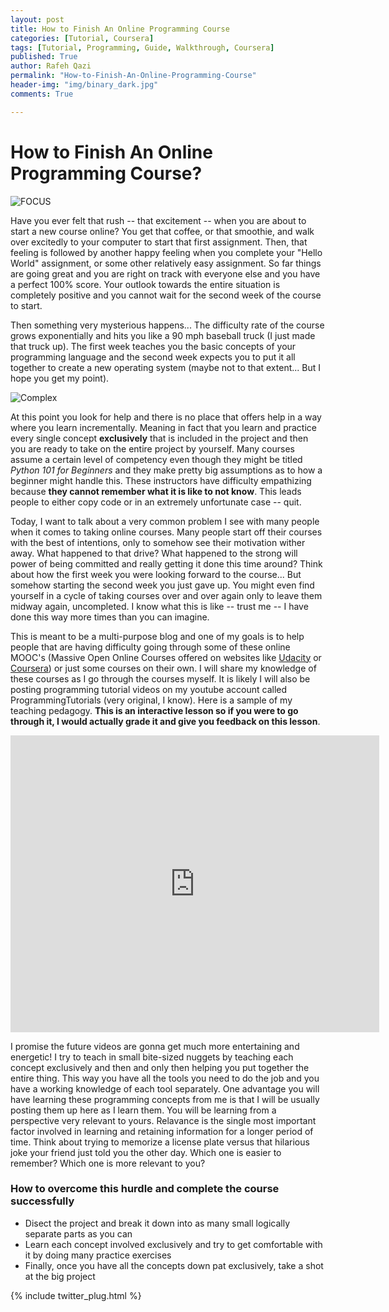 ```yaml
---
layout: post
title: How to Finish An Online Programming Course
categories: [Tutorial, Coursera]
tags: [Tutorial, Programming, Guide, Walkthrough, Coursera]
published: True
author: Rafeh Qazi
permalink: "How-to-Finish-An-Online-Programming-Course"
header-img: "img/binary_dark.jpg"
comments: True

---
```

# How to Finish An Online Programming Course?
![FOCUS](http://relateinstitute.com/wp-content/uploads/2014/12/house.jpg)

Have you ever felt that rush -- that excitement -- when you are about to start a new course online? You get that coffee, or that smoothie, and walk over excitedly to your computer to start that first assignment. Then, that feeling is followed by another happy feeling when you complete your "Hello World" assignment, or some other relatively easy assignment. So far things are going great and you are right on track with everyone else and you have a perfect 100% score. Your outlook towards the entire situation is completely positive and you cannot wait for the second week of the course to start. 

Then something very mysterious happens... The difficulty rate of the course grows exponentially and hits you like a 90 mph baseball truck (I just made that truck up). The first week teaches you the basic concepts of your programming language and the second week expects you to put it all together to create a new operating system (maybe not to that extent... But I hope you get my point). 

![Complex](http://www.teengazette.com/wp-content/uploads/2015/08/webhomes-complex-to-simple.jpg)

At this point you look for help and there is no place that offers help in a way where you learn incrementally. Meaning in fact that you learn and practice every single concept **exclusively** that is included in the project and then you are ready to take on the entire project by yourself. Many courses assume a certain level of competency even though they might be titled *Python 101 for Beginners* and they make pretty big assumptions as to how a beginner might handle this. These instructors have difficulty empathizing because **they cannot remember what it is like to not know**. This leads people to either copy code or in an extremely unfortunate case -- quit.

Today, I want to talk about a very common problem I see with many people when it comes to taking online courses. Many people start off their courses with the best of intentions, only to somehow see their motivation wither away. What happened to that drive? What happened to the strong will power of being committed and really getting it done this time around? Think about how the first week you were looking forward to the course... But somehow starting the second week you just gave up. You might even find yourself in a cycle of taking courses over and over again only to leave them midway again, uncompleted. I know what this is like -- trust me -- I have done this way more times than you can imagine. 

This is meant to be a multi-purpose blog and one of my goals is to help people that are having difficulty going through some of these online MOOC's (Massive Open Online Courses offered on websites like [Udacity](www.udacity.com) or [Coursera](www.coursera.com)) or just some courses on their own. I will share my knowledge of these courses as I go through the courses myself. It is likely I will also be posting programming tutorial videos on my youtube account called ProgrammingTutorials (very original, I know). Here is a sample of my teaching pedagogy. **This is an interactive lesson so if you were to go through it, I would actually grade it and give you feedback on this lesson**.

<iframe width="590" height="475" src="https://edpuzzle.com/embed/assignments/56e42f5dd760c53f417588bd/watch" frameborder="0" allowfullscreen></iframe>

I promise the future videos are gonna get much more entertaining and energetic! I try to teach in small bite-sized nuggets by teaching each concept exclusively and then and only then helping you put together the entire thing. This way you have all the tools you need to do the job and you have a working knowledge of each tool separately. One advantage you will have learning these programming concepts from me is that I will be usually posting them up here as I learn them. You will be learning from a perspective very relevant to yours. Relavance is the single most important factor involved in learning and retaining information for a longer period of time. Think about trying to memorize a license plate versus that hilarious joke your friend just told you the other day. Which one is easier to remember? Which one is more relevant to you?

### How to overcome this hurdle and complete the course successfully
- Disect the project and break it down into as many small logically separate parts as you can
- Learn each concept involved exclusively and try to get comfortable with it by doing many practice exercises 
- Finally, once you have all the concepts down pat exclusively, take a shot at the big project

{% include twitter_plug.html %}
